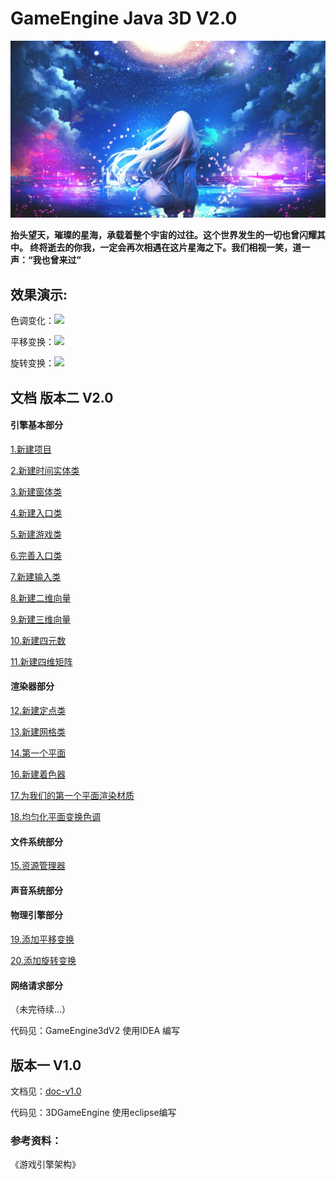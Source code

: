 # GameEngine Java 3D V2.0

![doc-v1.0](./pic/0.jpg)

**抬头望天，璀璨的星海，承载着整个宇宙的过往。这个世界发生的一切也曾闪耀其中。
终将逝去的你我，一定会再次相遇在这片星海之下。我们相视一笑，道一声：“我也曾来过”**


## 效果演示:

色调变化：![](./pic/3.gif)

平移变换：![](./pic/transoform.gif)

旋转变换：![](./pic/4.gif)


## 文档 版本二 V2.0

#### 引擎基本部分

[1.新建项目](./doc/基本架构/1.新建项目.md)

[2.新建时间实体类](./doc/基本架构/2.新建时间实体类.md)

[3.新建窗体类](./doc/基本架构/3.新建窗体类.md)

[4.新建入口类](./doc/基本架构/4.新建入口类.md)

[5.新建游戏类](./doc/基本架构/5.新建游戏类.md)

[6.完善入口类](./doc/基本架构/6.完善入口类.md)

[7.新建输入类](./doc/基本架构/7.新建输入类.md)

[8.新建二维向量](./doc/基本架构/8.新建二维向量.md)

[9.新建三维向量](./doc/基本架构/9.新建三维向量.md)

[10.新建四元数](./doc/基本架构/10.新建四元数.md)

[11.新建四维矩阵](./doc/基本架构/11.新建四维矩阵.md)

#### 渲染器部分

[12.新建定点类](./doc/渲染器/12.新建定点类.md)

[13.新建网格类](./doc/渲染器/13.新建网格类.md)

[14.第一个平面](./doc/渲染器/14.第一个平面.md)

[16.新建着色器](./doc/渲染器/16.新建着色器.md)

[17.为我们的第一个平面渲染材质](./doc/渲染器/17.为我们的第一个平面渲染材质.md)

[18.均匀化平面变换色调](./doc/渲染器/18.均匀化平面变换色调.md)


#### 文件系统部分

[15.资源管理器](./doc/文件系统/15.资源管理器.md)

#### 声音系统部分


#### 物理引擎部分

[19.添加平移变换](./doc/物理引擎/19.添加平移变换.md)

[20.添加旋转变换](./doc/物理引擎/20.添加旋转变换.md)


#### 网络请求部分

（未完待续...）

代码见：GameEngine3dV2 使用IDEA 编写


## 版本一 V1.0

文档见：[doc-v1.0](./版本一.md)

代码见：3DGameEngine 使用eclipse编写


### 参考资料：

《游戏引擎架构》 